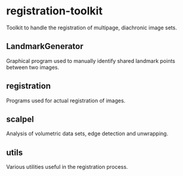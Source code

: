 registration-toolkit
====================

Toolkit to handle the registration of multipage, diachronic image sets.

LandmarkGenerator
-----------------

Graphical program used to manually identify shared landmark points between two images.

registration
------------

Programs used for actual registration of images.

scalpel
-------

Analysis of volumetric data sets, edge detection and unwrapping.

utils
-----

Various utilities useful in the registration process.
